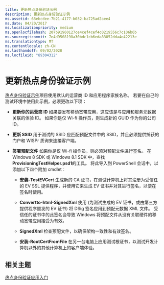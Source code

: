 ```yaml
---
title: 更新热点身份验证示例
description: 更新热点身份验证示例
ms.assetid: 68ebcdee-7b21-4177-b032-ba725ad2aee4
ms.date: 04/20/2017
ms.localizationpriority: medium
ms.openlocfilehash: 207b91960127ce4cef4cef4c0219556c7c106b6b
ms.sourcegitcommit: 7e4d9508198a30bdc1cb6eda83852dda4e42213e
ms.translationtype: MT
ms.contentlocale: zh-CN
ms.lasthandoff: 09/02/2020
ms.locfileid: "89304312"
---
```

# <a name="update-the-hotspot-authentication-sample"></a>更新热点身份验证示例


[热点身份验证示例](https://go.microsoft.com/fwlink/p/?linkid=313215)项目使用默认的运营商 ID 和应用程序家族名称。 若要在自己的测试环境中使用此示例，必须更改以下项：

-   **更新你的运营商 ID** 如果要发布移动宽带应用，这应该是与应用和服务元数据关联的体验 ID。 如果你是仅 Wi-fi 操作员，则生成新的 GUID 作为你的公司 ID。

-   **更新 SSID** 用于测试的 SSID 应匹配预配文件中的 SSID，并且必须提供捕获的门户和 WISPr 质询来连接客户端。

-   **签署预配文件** 如果你是仅 Wi-fi 操作员，则必须对预配文件进行签名。 在 Windows 8 SDK 或 Windows 8.1 SDK 中，查找 **ProvisioningTestHelper.psd1**的工具。 将此导入到 PowerShell 会话中，以添加以下四个附加 cmdlet：

    -   **安装-TestEVCert** 生成新的 CA 证书，在测试计算机上将其注册为受信任的 EV SSL 提供程序，并使用它来生成 EV 证书并对其进行签名，以便在签名时使用。

    -   **Convertto-html-SignedXml** 使用 (为测试生成的 EV 证书，或由第三方提供程序颁发的 EV 证书) 将 DSig 签名应用到预配元数据 XML 文件。 受信任的证书中的此签名会导致 Windows 将预配文件从没有关联硬件的移动宽带应用接受为有效。

    -   **SignedXml** 检查预配文件，以确保架构一致性和有效签名。

    -   **安装-RootCertFromFile** 在另一台电脑上应用测试根证书，以测试开发计算机以外的其他计算机上的客户端体验。

## <a name="span-idrelated_topicsspanrelated-topics"></a><span id="related_topics"></span>相关主题


[热点身份验证应用入门](review-the-hotspot-authentication-sample.md)

 

 






